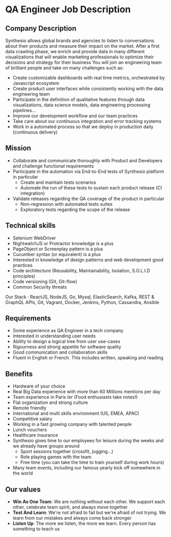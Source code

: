 # QA Engineer Job Description

## Company Description

Synthesio allows global brands and agencies to listen to conversations about their products and measure their impact on the market.
After a first data crawling phase, we enrich and provide data in many different visualizations that will enable marketing professionals to optimize their decisions and strategy for their business
You will join an engineering team of brilliant people and take on many challenges such as:

* Create customizable dashboards with real time metrics, orchestrated by Javascript ecosystem
* Create product user interfaces while consistently working with the data engineering team
* Participate in the definition of qualitative features through data visualizations, data science models, data engineering processing pipelines...
* Improve our development workflow and our team practices
* Take care about our continuous integration and error tracking systems
* Work in a automated process so that we deploy in production daily (continuous delivery)

## Mission

* Collaborate and communicate thoroughly with Product and Developers and challenge functional requirements
* Participate in the automation via End-to-End tests of Synthesio platform in particular
  * Create and maintain tests scenarios
  * Automate the run of these tests to sustain each product release (CI integration)
* Validate releases regarding the QA coverage of the product in particular
  * Non-regression with automated tests suites
  * Exploratory tests regarding the scope of the release

## Technical skills

* Selenium WebDriver
* NightwatchJS or Protractor knowledge is a plus
* PageObject or Screenplay pattern is a plus
* Cucumber syntax (or equivalent) is a plus
* Interested in knowledge of design patterns and web development good practices
* Code architecture (Reusability, Maintainability, Isolation, S.O.L.I.D principles)
* Code versioning (Git, Git-flow)
* Common Security threats

Our Stack : ReactJS, NodeJS, Go, Mysql, ElasticSearch, Kafka, REST & GraphQL APIs, Git, Vagrant, Docker, Jenkins, Python, Cassandra, Ansible

## Requirements

* Some experience as QA Engineer in a tech company
* Interested in understanding user needs
* Ability to design a logical tree from user use-cases
* Rigourness and strong appetite for software quality
* Good communication and collaboration skills
* Fluent in English or French. This includes written, speaking and reading

## Benefits

* Hardware of your choice
* Real Big Data experience with more than 60 Millions mentions per day
* Team experience in Paris Ier (Food enthusiasts take notes!)
* Flat organization and strong culture
* Remote friendly
* International and multi skills environment (US, EMEA, APAC)
* Competitive salary
* Working in a fast growing company with talented people
* Lunch vouchers
* Healthcare insurance
* Synthesio gives time to our employees for leisure during the weeks and we already have groups around
  * Sport sessions together (crossfit, jogging…)
  * Role playing games with the team
  * Free time (you can take the time to train yourself during work hours)
* Many team events, including our famous yearly kick off somewhere in the world

## Our values

* **Win As One Team**: We are nothing without each other. We support each other, celebrate team spirit, and always move together
* **Test And Learn**: We're not afraid to fail but we're afraid of not trying. We learn from our mistakes and always come back stronger
* **Listen Up**: The more we listen, the more we learn. Every person has something to teach us
